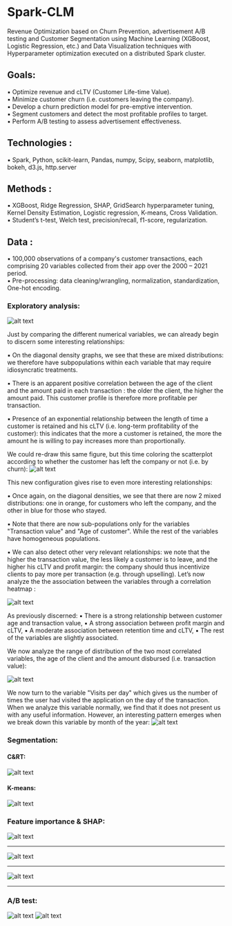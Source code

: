 # Spark-CLM
Revenue Optimization based on Churn Prevention, advertisement A/B testing and Customer Segmentation using Machine Learning (XGBoost, Logistic Regression, etc.) and Data Visualization techniques with Hyperparameter optimization executed on a distributed Spark cluster.

## Goals:
▪ Optimize revenue and cLTV (Customer Life-time Value).  
▪ Minimize customer churn (i.e. customers leaving the company).  
▪ Develop a churn prediction model for pre-emptive intervention.  
▪ Segment customers and detect the most profitable profiles to target.   
▪ Perform A/B testing to assess advertisement effectiveness.  

## Technologies :
▪ Spark, Python, scikit-learn, Pandas, numpy, Scipy, seaborn, matplotlib, bokeh, d3.js, http.server

## Methods :
▪ XGBoost, Ridge Regression, SHAP, GridSearch hyperparameter tuning, Kernel Density Estimation, Logistic regression, K-means, Cross Validation.  
▪ Student’s t-test, Welch test, precision/recall, f1-score, regularization.

## Data :
▪ 100,000 observations of a company's customer transactions, each comprising 20 variables collected from their app over the 2000 – 2021 period.   
▪ Pre-processing: data cleaning/wrangling, normalization, standardization, One-hot encoding.    
  


### Exploratory analysis:
![alt text](https://github.com/Qu4ternion/Spark-CLM/blob/main/img/plot1.png?raw=true)

Just by comparing the different numerical variables, we can already begin to discern some interesting relationships:

▪ On the diagonal density graphs, we see that these are mixed distributions: we therefore have subpopulations within each variable that may require idiosyncratic treatments. 

▪ There is an apparent positive correlation between the age of the client and the amount paid in each transaction : the older the client, the higher the amount paid. This customer profile is therefore more profitable per transaction. 

▪ Presence of an exponential relationship between the length of time a customer is retained and his cLTV (i.e. long-term profitability of the customer): this indicates that the more a customer is retained, the more the amount he is willing to pay increases more than proportionally.  

We could re-draw this same figure, but this time coloring the scatterplot according to whether the customer has left the company or not (i.e. by churn):
![alt text](https://github.com/Qu4ternion/Spark-CLM/blob/main/img/plot2.png?raw=true)

This new configuration gives rise to even more interesting relationships:

▪ Once again, on the diagonal densities, we see that there are now 2 mixed distributions: one in orange, for customers who left the company, and the other in blue for those who stayed.

▪ Note that there are now sub-populations only for the variables "Transaction value" and "Age of customer". While the rest of the variables have homogeneous populations.

▪ We can also detect other very relevant relationships: we note that the higher the transaction value, the less likely a customer is to leave, and the higher his cLTV and profit margin: the company should thus incentivize clients to pay more per transaction (e.g. through upselling).
Let’s now analyze the the association between the variables through a correlation heatmap :

![alt text](https://github.com/Qu4ternion/Spark-CLM/blob/main/img/heatmap.png?raw=true)

As previously discerned:
▪ There is a strong relationship between customer age and transaction value, 
▪ A strong association between profit margin and cLTV, 
▪ A moderate association between retention time and cLTV, 
▪ The rest of the variables are slightly associated.

We now analyze the range of distribution of the two most correlated variables, the age of the client and the amount disbursed (i.e. transaction value):

![alt text](https://github.com/Qu4ternion/Spark-CLM/blob/main/img/hexagraph.png?raw=true)

We now turn to the variable "Visits per day" which gives us the number of times the user had visited the application on the day of the transaction. When we analyze this variable normally, we find that it does not present us with any useful information. However, an interesting pattern emerges when we break down this variable by month of the year:
![alt text](https://github.com/Qu4ternion/Spark-CLM/blob/main/img/clicks_distribution.png?raw=true)

### Segmentation:

#### C&RT:
![alt text](https://github.com/Qu4ternion/Spark-CLM/blob/main/img/tree_graph.PNG?raw=true)

#### K-means:
![alt text](https://github.com/Qu4ternion/Spark-CLM/blob/main/img/k-means.png?raw=true)

### Feature importance & SHAP:
![alt text](https://github.com/Qu4ternion/Spark-CLM/blob/main/img/feature_importance.png?raw=true)
  
  _________________
  
![alt text](https://github.com/Qu4ternion/Spark-CLM/blob/main/img/importance.png?raw=true)
  _________________

![alt text](https://github.com/Qu4ternion/Spark-CLM/blob/main/img/shap.png?raw=true)
  _________________

### A/B test:
![alt text](https://github.com/Qu4ternion/Spark-CLM/blob/main/img/t-test.png?raw=true)
![alt text](https://github.com/Qu4ternion/Spark-CLM/blob/main/img/box.png?raw=true)
